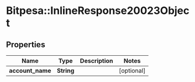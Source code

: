 # Bitpesa::InlineResponse20023Object

## Properties
Name | Type | Description | Notes
------------ | ------------- | ------------- | -------------
**account_name** | **String** |  | [optional] 


